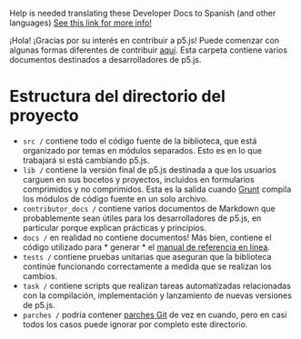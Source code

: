 Help is needed translating these Developer Docs to Spanish (and other languages)
[See this link for more info!](https://github.com/processing/p5.js/issues/4137)

¡Hola! ¡Gracias por su interés en contribuir a p5.js! Puede comenzar con algunas formas diferentes de contribuir [aquí](https://p5js.org/community/#contribute). Esta carpeta contiene varios documentos destinados a desarrolladores de p5.js.

# Estructura del directorio del proyecto

- `src /` contiene todo el código fuente de la biblioteca, que está organizado por temas en módulos separados. Esto es en lo que trabajará si está cambiando p5.js.
- `lib /` contiene la versión final de p5.js destinada a que los usuarios carguen en sus bocetos y proyectos, incluidos en formularios comprimidos y no comprimidos. Esta es la salida cuando [Grunt](https://gruntjs.com/) compila los módulos de código fuente en un solo archivo.
- `contributor_docs /` contiene varios documentos de Markdown que probablemente sean útiles para los desarrolladores de p5.js, en particular porque explican prácticas y principios.
- `docs /` en realidad no contiene documentos! Más bien, contiene el código utilizado para * generar * el [manual de referencia en línea](https://p5js.org/reference/).
- `tests /` contiene pruebas unitarias que aseguran que la biblioteca continúe funcionando correctamente a medida que se realizan los cambios.
- `task /` contiene scripts que realizan tareas automatizadas relacionadas con la compilación, implementación y lanzamiento de nuevas versiones de p5.js.
- `parches /` podría contener [parches Git](https://git-scm.com/docs/git-format-patch) de vez en cuando, pero en casi todos los casos puede ignorar por completo este directorio.
